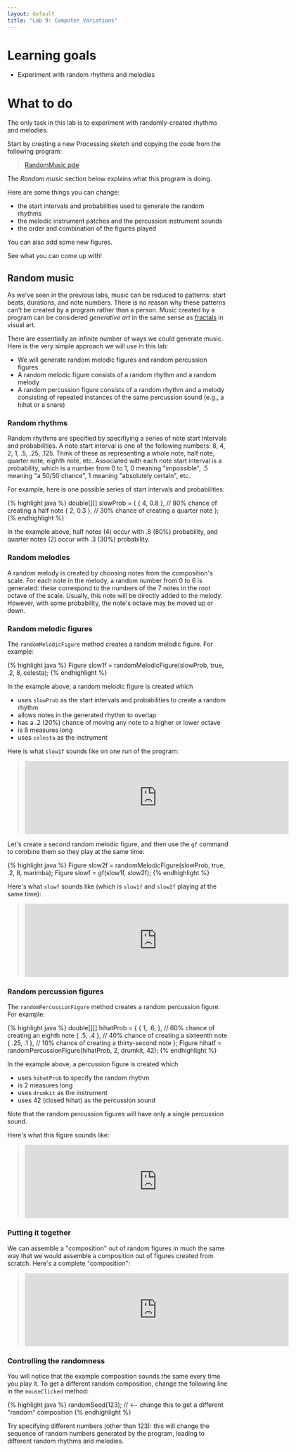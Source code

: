 ```yaml
---
layout: default
title: "Lab 9: Computer Variations"
---
```


# Learning goals

* Experiment with random rhythms and melodies

# What to do

The only task in this lab is to experiment with randomly-created rhythms and melodies.

Start by creating a new Processing sketch and copying the code from the following program:

> [RandomMusic.pde](https://github.com/ycpcs/fys100-fall2015/blob/gh-pages/examples/RandomMusic.pde)

The *Random music* section below explains what this program is doing.

Here are some things you can change:

* the start intervals and probabilities used to generate the random rhythms
* the melodic instrument patches and the percussion instrument sounds
* the order and combination of the figures played

You can also add some new figures.

See what you can come up with!

## Random music

As we've seen in the previous labs, music can be reduced to patterns: start beats, durations, and note numbers.  There is no reason why these patterns can't be created by a program rather than a person.  Music created by a program can be considered *generative art* in the same sense as [fractals](lab03.html) in visual art.

There are essentially an infinite number of ways we could generate music.  Here is the very simple approach we will use in this lab:

* We will generate random melodic figures and random percussion figures
* A random melodic figure consists of a random rhythm and a random melody
* A random percussion figure consists of a random rhythm and a melody consisting of repeated instances of the same percussion sound (e.g., a hihat or a snare)

### Random rhythms

Random rhythms are specified by specifiying a series of note start intervals and probabilities.  A note start interval is one of the following numbers: 8, 4, 2, 1, .5, .25, .125.  Think of these as representing a whole note, half note, quarter note, eighth note, etc.  Associated with each note start interval is a probability, which is a number from 0 to 1, 0 meaning "impossible", .5 meaning "a 50/50 chance", 1 meaning "absolutely certain", etc.

For example, here is one possible series of start intervals and probabilities:

{% highlight java %}
double[][] slowProb = {
  { 4, 0.8 },   // 80% chance of creating a half note
  { 2, 0.3 },   // 30% chance of creating a quarter note
};
{% endhighlight %}

In the example above, half notes (4) occur with .8 (80%) probability, and quarter notes (2) occur with .3 (30%) probability.

### Random melodies

A random melody is created by choosing notes from the composition's scale.  For each note in the melody, a random number from 0 to 6 is generated: these correspond to the numbers of the 7 notes in the root octave of the scale.  Usually, this note will be directly added to the melody.  However, with some probability, the note's octave may be moved up or down.

### Random melodic figures

The `randomMelodicFigure` method creates a random melodic figure.  For example:

{% highlight java %}
Figure slow1f = randomMelodicFigure(slowProb, true, .2, 8, celesta);
{% endhighlight %}

In the example above, a random melodic figure is created which

* uses `slowProb` as the start intervals and probabilities to create a random rhythm
* allows notes in the generated rhythm to overlap
* has a .2 (20%) chance of moving any note to a higher or lower octave
* is 8 measures long
* uses `celesta` as the instrument

Here is what `slow1f` sounds like on one run of the program:

> <iframe width="600" height="166" scrolling="no" frameborder="no" src="https://w.soundcloud.com/player/?url=https%3A//api.soundcloud.com/tracks/228099981&amp;color=ff5500&amp;auto_play=false&amp;hide_related=false&amp;show_comments=true&amp;show_user=true&amp;show_reposts=false"></iframe>

Let's create a second random melodic figure, and then use the `gf` command to combine them so they play at the same time:

{% highlight java %}
Figure slow2f = randomMelodicFigure(slowProb, true, .2, 8, marimba);
Figure slowf = gf(slow1f, slow2f);
{% endhighlight %}

Here's what `slowf` sounds like (which is `slow1f` and `slow2f` playing at the same time):

> <iframe width="600" height="166" scrolling="no" frameborder="no" src="https://w.soundcloud.com/player/?url=https%3A//api.soundcloud.com/tracks/228100558&amp;color=ff5500&amp;auto_play=false&amp;hide_related=false&amp;show_comments=true&amp;show_user=true&amp;show_reposts=false"></iframe>

### Random percussion figures

The `randomPercussionFigure` method creates a random percussion figure.  For example:

{% highlight java %}
double[][] hihatProb = {
  { 1, .6, },   // 60% chance of creating an eighth note
  { .5, .4 },   // 40% chance of creating a sixteenth note
  { .25, .1 },  // 10% chance of creating a thirty-second note
};
Figure hihatf = randomPercussionFigure(hihatProb, 2, drumkit, 42);
{% endhighlight %}

In the example above, a percussion figure is created which

* uses `hihatProb` to specify the random rhythm
* is 2 measures long
* uses `drumkit` as the instrument
* uses 42 (closed hihat) as the percussion sound

Note that the random percussion figures will have only a single percussion sound.

Here's what this figure sounds like:

> <iframe width="600" height="166" scrolling="no" frameborder="no" src="https://w.soundcloud.com/player/?url=https%3A//api.soundcloud.com/tracks/228101617&amp;color=ff5500&amp;auto_play=false&amp;hide_related=false&amp;show_comments=true&amp;show_user=true&amp;show_reposts=false"></iframe>

### Putting it together

We can assemble a "composition" out of random figures in much the same way that we would assemble a composition out of figures created from scratch.  Here's a complete "composition":

> <iframe width="600" height="166" scrolling="no" frameborder="no" src="https://w.soundcloud.com/player/?url=https%3A//api.soundcloud.com/tracks/228102334&amp;color=ff5500&amp;auto_play=false&amp;hide_related=false&amp;show_comments=true&amp;show_user=true&amp;show_reposts=false"></iframe>

### Controlling the randomness

You will notice that the example composition sounds the same every time you play it.  To get a different random composition, change the following line in the `mouseClicked` method:

{% highlight java %}
randomSeed(123); // <-- change this to get a different "random" composition
{% endhighlight %}

Try specifying different numbers (other than 123): this will change the sequence of random numbers generated by the program, leading to different random rhythms and melodies.
